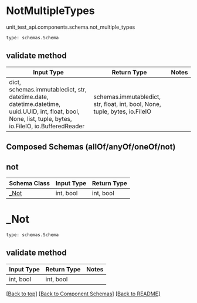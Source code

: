 # NotMultipleTypes
unit_test_api.components.schema.not_multiple_types
```
type: schemas.Schema
```

## validate method
Input Type | Return Type | Notes
------------ | ------------- | -------------
dict, schemas.immutabledict, str, datetime.date, datetime.datetime, uuid.UUID, int, float, bool, None, list, tuple, bytes, io.FileIO, io.BufferedReader | schemas.immutabledict, str, float, int, bool, None, tuple, bytes, io.FileIO |

## Composed Schemas (allOf/anyOf/oneOf/not)
## not
Schema Class | Input Type | Return Type
------------ | ---------- | -----------
[_Not](#_not) | int, bool | int, bool

# _Not
```
type: schemas.Schema
```

## validate method
Input Type | Return Type | Notes
------------ | ------------- | -------------
int, bool | int, bool |

[[Back to top]](#top) [[Back to Component Schemas]](../../../README.md#Component-Schemas) [[Back to README]](../../../README.md)

